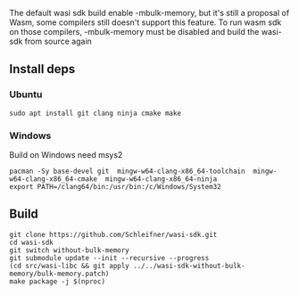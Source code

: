 The default wasi sdk build enable -mbulk-memory, but it's still a proposal of Wasm, some compilers still doesn't support this feature.
To run wasm sdk on those compilers, -mbulk-memory must be disabled and build the wasi-sdk from source again

## Install deps
### Ubuntu
```shell
sudo apt install git clang ninja cmake make
```

### Windows
Build on Windows need msys2
```shell
pacman -Sy base-devel git  mingw-w64-clang-x86_64-toolchain  mingw-w64-clang-x86_64-cmake  mingw-w64-clang-x86_64-ninja
export PATH=/clang64/bin:/usr/bin:/c/Windows/System32
```

## Build
```shell
git clone https://github.com/Schleifner/wasi-sdk.git
cd wasi-sdk
git switch without-bulk-memory
git submodule update --init --recursive --progress
(cd src/wasi-libc && git apply ../../wasi-sdk-without-bulk-memory/bulk-memory.patch)
make package -j $(nproc)
```
